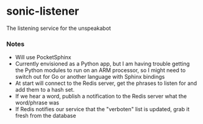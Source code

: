 # sonic-listener
The listening service for the unspeakabot

### Notes
* Will use PocketSphinx
* Currently envisioned as a Python app, but I am having trouble getting the Python modules to run on an ARM processor, so I might need to switch out for Go or another language with Sphinx bindings
* At start will connect to the Redis server, get the phrases to listen for and add them to a hash set. 
* If we hear a word, publish a notification to the Redis server what the word/phrase was
* If Redis notifies our service that the "verboten" list is updated, grab it fresh from the database